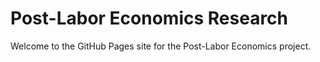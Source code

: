 # Post-Labor Economics Research

Welcome to the GitHub Pages site for the Post-Labor Economics project.

